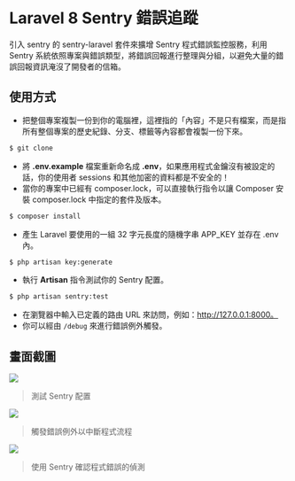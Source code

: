 # Laravel 8 Sentry 錯誤追蹤

引入 sentry 的 sentry-laravel 套件來擴增 Sentry 程式錯誤監控服務，利用 Sentry 系統依照專案與錯誤類型，將錯誤回報進行整理與分組，以避免大量的錯誤回報資訊淹沒了開發者的信箱。

## 使用方式
- 把整個專案複製一份到你的電腦裡，這裡指的「內容」不是只有檔案，而是指所有整個專案的歷史紀錄、分支、標籤等內容都會複製一份下來。
```sh
$ git clone
```
- 將 __.env.example__ 檔案重新命名成 __.env__，如果應用程式金鑰沒有被設定的話，你的使用者 sessions 和其他加密的資料都是不安全的！
- 當你的專案中已經有 composer.lock，可以直接執行指令以讓 Composer 安裝 composer.lock 中指定的套件及版本。
```sh
$ composer install
```
- 產生 Laravel 要使用的一組 32 字元長度的隨機字串 APP_KEY 並存在 .env 內。
```sh
$ php artisan key:generate
```
- 執行 __Artisan__ 指令測試你的 Sentry 配置。
```sh
$ php artisan sentry:test
```
- 在瀏覽器中輸入已定義的路由 URL 來訪問，例如：http://127.0.0.1:8000。
- 你可以經由 `/debug` 來進行錯誤例外觸發。

## 畫面截圖
![](https://i.imgur.com/fQOHhWd.png)
> 測試 Sentry 配置

![](https://i.imgur.com/ugN4ht4.png)
> 觸發錯誤例外以中斷程式流程

![](https://i.imgur.com/mNjlOT5.png)
> 使用 Sentry 確認程式錯誤的偵測
